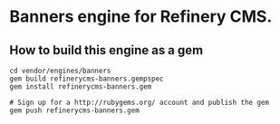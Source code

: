 # Banners engine for Refinery CMS.

## How to build this engine as a gem

    cd vendor/engines/banners
    gem build refinerycms-banners.gempspec
    gem install refinerycms-banners.gem
    
    # Sign up for a http://rubygems.org/ account and publish the gem
    gem push refinerycms-banners.gem